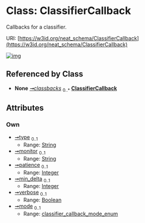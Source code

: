 
# Class: ClassifierCallback


Callbacks for a classifier.

URI: [https://w3id.org/neat_schema/ClassifierCallback](https://w3id.org/neat_schema/ClassifierCallback)


[![img](https://yuml.me/diagram/nofunky;dir:TB/class/[ClassifierCallbackContainer]++-%20classbacks%200..*>[ClassifierCallback&#124;type:string%20%3F;monitor:string%20%3F;patience:integer%20%3F;min_delta:integer%20%3F;verbose:boolean%20%3F;mode:classifier_callback_mode_enum%20%3F],[ClassifierCallbackContainer])](https://yuml.me/diagram/nofunky;dir:TB/class/[ClassifierCallbackContainer]++-%20classbacks%200..*>[ClassifierCallback&#124;type:string%20%3F;monitor:string%20%3F;patience:integer%20%3F;min_delta:integer%20%3F;verbose:boolean%20%3F;mode:classifier_callback_mode_enum%20%3F],[ClassifierCallbackContainer])

## Referenced by Class

 *  **None** *[➞classbacks](classifierCallbackContainer__classbacks.md)*  <sub>0..\*</sub>  **[ClassifierCallback](ClassifierCallback.md)**

## Attributes


### Own

 * [➞type](classifierCallback__type.md)  <sub>0..1</sub>
     * Range: [String](types/String.md)
 * [➞monitor](classifierCallback__monitor.md)  <sub>0..1</sub>
     * Range: [String](types/String.md)
 * [➞patience](classifierCallback__patience.md)  <sub>0..1</sub>
     * Range: [Integer](types/Integer.md)
 * [➞min_delta](classifierCallback__min_delta.md)  <sub>0..1</sub>
     * Range: [Integer](types/Integer.md)
 * [➞verbose](classifierCallback__verbose.md)  <sub>0..1</sub>
     * Range: [Boolean](types/Boolean.md)
 * [➞mode](classifierCallback__mode.md)  <sub>0..1</sub>
     * Range: [classifier_callback_mode_enum](classifier_callback_mode_enum.md)
